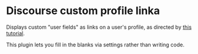 # Discourse custom profile linka

Displays custom "user fields" as links on a user's profile,
as directed by [this tutorial](https://meta.discourse.org/t/link-custom-user-field-to-external-website/41218).

This plugin lets you fill in the blanks via settings rather than
writing code.
